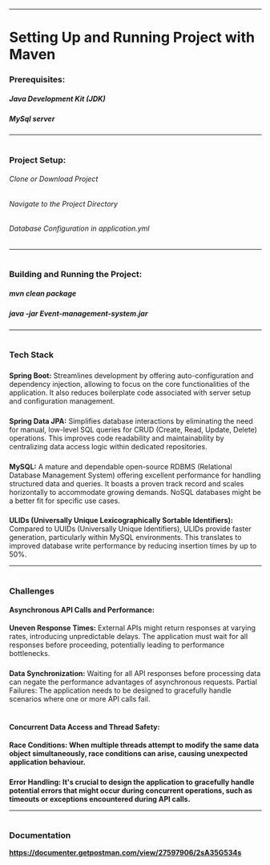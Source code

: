 <hr>
<h1></h1>
<H1>Setting Up and Running Project with Maven</H1>
<H3>Prerequisites:</H3>
<H5>Java Development Kit (JDK)</H5>
<H5>MySql server</H5>
<hr>
<h1></h1>
<H3>Project Setup:</H3>
<H6>Clone or Download Project</H6>
<H6>Navigate to the Project Directory</H6>
<H6>Database Configuration in application.yml</H6>
<hr>
<h1></h1>
<H3>Building and Running the Project:</H3>
<H5>mvn clean package</H5>
<H5>java -jar Event-management-system.jar</H5>
<hr>
<h1></h1>
<H3>Tech Stack</H3>
<h3></h3>
<p>
<b>Spring Boot:</b> Streamlines development by offering auto-configuration and dependency injection, allowing to focus on the core functionalities of the application. It also reduces boilerplate code associated with server setup and configuration management.
<h3></h3>
<b>Spring Data JPA:</b> Simplifies database interactions by eliminating the need for manual, low-level SQL queries for CRUD (Create, Read, Update, Delete) operations. This improves code readability and maintainability by centralizing data access logic within dedicated repositories.
<h3></h3>
<b>MySQL:</b> A mature and dependable open-source RDBMS (Relational Database Management System) offering excellent performance for handling structured data and queries. It boasts a proven track record and scales horizontally to accommodate growing demands. NoSQL databases might be a better fit for specific use cases.
<h3></h3>
<b>ULIDs (Universally Unique Lexicographically Sortable Identifiers):</b> Compared to UUIDs (Universally Unique Identifiers), ULIDs provide faster generation, particularly within MySQL environments. This translates to improved database write performance by reducing insertion times by up to 50%.
</p>

<hr>
<h1></h1>
<H3>Challenges</H3>
<H4>Asynchronous API Calls and Performance:</H4>
<p>
<b>Uneven Response Times:</b> External APIs might return responses at varying rates, introducing unpredictable delays. The application must wait for all responses before proceeding, potentially leading to performance bottlenecks.
<h3></h3>
<b>Data Synchronization:</b> Waiting for all API responses before processing data can negate the performance advantages of asynchronous requests.
Partial Failures: The application needs to be designed to gracefully handle scenarios where one or more API calls fail.
</p>
<h1></h1>
<H4>Concurrent Data Access and Thread Safety:</H4>
<p>
<b>Race Conditions:<b> When multiple threads attempt to modify the same data object simultaneously, race conditions can arise, causing unexpected application behaviour.
<h3></h3>
<b>Error Handling:</b> It's crucial to design the application to gracefully handle potential errors that might occur during concurrent operations, such as timeouts or exceptions encountered during API calls.
</p>
<hr>
<h1></h1>
<H3>Documentation</H3>
<a href="https://documenter.getpostman.com/view/27597906/2sA35G534s">https://documenter.getpostman.com/view/27597906/2sA35G534s</a>
